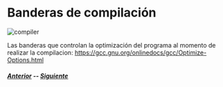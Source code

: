 # Banderas de compilación
![compiler](https://www.embarcadero.com/images/free-tools/CCompiler_Logo_256x256px.png)

Las banderas que controlan la optimización del programa al momento de realizar la compilacion:
https://gcc.gnu.org/onlinedocs/gcc/Optimize-Options.html
##### [Anterior](pagina4.md) -- [Siguiente](pagina6.md)
